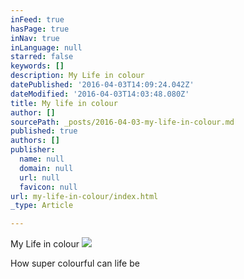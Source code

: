 ```yaml
---
inFeed: true
hasPage: true
inNav: true
inLanguage: null
starred: false
keywords: []
description: My Life in colour
datePublished: '2016-04-03T14:09:24.042Z'
dateModified: '2016-04-03T14:03:48.080Z'
title: My life in colour
author: []
sourcePath: _posts/2016-04-03-my-life-in-colour.md
published: true
authors: []
publisher:
  name: null
  domain: null
  url: null
  favicon: null
url: my-life-in-colour/index.html
_type: Article

---
```

My Life in colour
![](https://the-grid-user-content.s3-us-west-2.amazonaws.com/3ea103df-65b5-4dc1-b3c7-e1bd343626b3.jpg)

How super colourful can life be